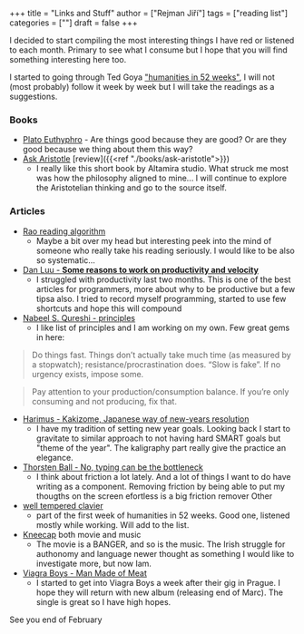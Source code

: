 +++
title = "Links and Stuff"
author = ["Rejman Jiří"]
tags = ["reading list"]
categories = [""]
draft = false
+++

I decided to start compiling the most interesting things I have red or listened to each month. Primary to see what I consume but I hope that you will find something interesting here too.

I started to going through Ted Goya ["humanities in 52 weeks"](https://www.honest-broker.com/p/can-you-really-learn-the-humanities), I will not (most probably) follow it week by week but I will take the readings as a suggestions. 
### Books
- [Plato Euthyphro](https://classics.mit.edu/Plato/euthyfro.html) - Are things good because they are good? Or are they good because we thing about them this way?
- [Ask Aristotle](https://altamira.studio/ask)  [review]({{<ref "./books/ask-aristotle">}})
	- I really like this short book by Altamira studio. What struck me most was how the philosophy aligned to mine... I will continue to explore the Aristotelian thinking and go to the source itself. 
### Articles
- [Rao reading algorithm](https://raohacker.com/rao-reading-algorithm/) 
	- Maybe a bit over my head but interesting peek into the mind of someone who really take his reading seriously. I would like to be also so systematic...
-  [Dan Luu - **Some reasons to work on productivity and velocity**](https://danluu.com/productivity-velocity/ )
	- I struggled with productivity last two months. This is one of the best articles for programmers, more about why to be productive but a few tipsa also. I tried to record myself programming, started to use few shortcuts and hope this will compound
- [Nabeel S. Qureshi - principles](https://nabeelqu.substack.com/p/principles) 
	- I like list of principles and I am working on my own. Few great gems in here:
> Do things fast. Things don’t actually take much time (as measured by a stopwatch); resistance/procrastination does. “Slow is fake”. If no urgency exists, impose some.

 > Pay attention to your production/consumption balance. If you’re only consuming and not producing, fix that.

- [Harimus - Kakizome, Japanese way of new-years resolution](https://harimus.github.io//2025/01/02/kakizome.html)
	- I have my tradition of setting new year goals. Looking back I start to gravitate to similar approach to not having hard SMART goals but "theme of the year". The kaligraphy part really give the practice an elegance.
- [Thorsten Ball - No, typing can be the bottleneck](https://thorstenball.com/blog/2020/09/01/typing-can-be-the-bottleneck/) 
	- I think about friction a lot lately. And a lot of things I want to do have writing as a component. Removing friction by being able to put my thougths on the screen efortless is a big friction remover
Other
- [well tempered clavier](https://open.spotify.com/album/3PWhuYij6e99npMTjTZm2C)
	- part of the first week of humanities in 52 weeks. Good one, listened mostly while working. Will add to the list. 
- [Kneecap](https://www.kneecap.ie/) both movie and music
	- The movie is a BANGER, and so is the music. The Irish struggle for authonomy and language newer thought as something I would like to investigate more, but now Iam. 
- [Viagra Boys - Man Made of Meat](https://open.spotify.com/track/05IdqHMPXSr8dW4rEw5SEZ)
	- I started to get into Viagra Boys a week after their gig in Prague. I hope they will return with new album (releasing end of Marc). The single is great so I have high hopes. 

See you end of February